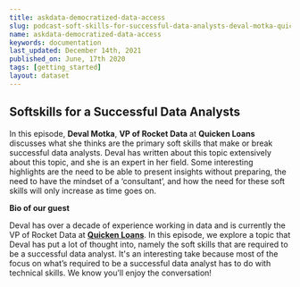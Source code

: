 ```yaml
---
title: askdata-democratized-data-access
slug: podcast-soft-skills-for-successful-data-analysts-deval-motka-quicken-loans
name: askdata-democratized-data-access
keywords: documentation
last_updated: December 14th, 2021
published_on: June, 17th 2020
tags: [getting_started]
layout: dataset
---
```


## Softskills for a Successful Data Analysts

<div></div><p>In this episode, <strong>Deval Motka</strong>, <strong>VP of Rocket Data </strong>at <strong>Quicken Loans </strong>discusses what she thinks are the primary soft skills that make or break successful data analysts. Deval has written about this topic extensively about this topic, and she is an expert in her field. Some interesting highlights are the need to be able to present insights without preparing, the need to have the mindset of a ‘consultant’, and how the need for these soft skills will only increase as time goes on.</p><p><strong>Bio of our guest</strong></p><p>Deval has over a decade of experience working in data and is currently the VP of Rocket Data at <a href="https://www.linkedin.com/company/165627/"><strong>Quicken Loans</strong></a>. In this episode, we explore a topic that Deval has put a lot of thought into, namely the soft skills that are required to be a successful data analyst. It's an interesting take because most of the focus on what’s required to be a successful data analyst has to do with technical skills. We know you’ll enjoy the conversation!</p>

